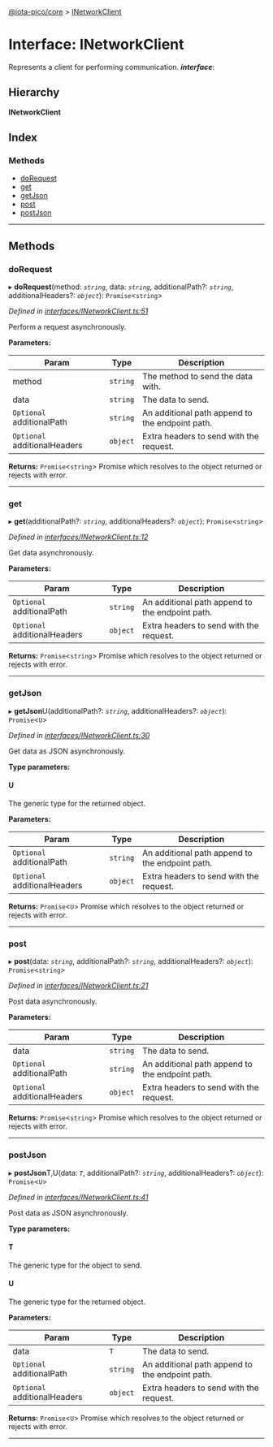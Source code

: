 [@iota-pico/core](../README.md) > [INetworkClient](../interfaces/inetworkclient.md)

# Interface: INetworkClient

Represents a client for performing communication.
*__interface__*: 

## Hierarchy

**INetworkClient**

## Index

### Methods

* [doRequest](inetworkclient.md#dorequest)
* [get](inetworkclient.md#get)
* [getJson](inetworkclient.md#getjson)
* [post](inetworkclient.md#post)
* [postJson](inetworkclient.md#postjson)

---

## Methods

<a id="dorequest"></a>

###  doRequest

▸ **doRequest**(method: *`string`*, data: *`string`*, additionalPath?: *`string`*, additionalHeaders?: *`object`*): `Promise`<`string`>

*Defined in [interfaces/INetworkClient.ts:51](https://github.com/iota-pico/core/blob/561586d/src/interfaces/INetworkClient.ts#L51)*

Perform a request asynchronously.

**Parameters:**

| Param | Type | Description |
| ------ | ------ | ------ |
| method | `string` |  The method to send the data with. |
| data | `string` |  The data to send. |
| `Optional` additionalPath | `string` |  An additional path append to the endpoint path. |
| `Optional` additionalHeaders | `object` |  Extra headers to send with the request. |

**Returns:** `Promise`<`string`>
Promise which resolves to the object returned or rejects with error.

___
<a id="get"></a>

###  get

▸ **get**(additionalPath?: *`string`*, additionalHeaders?: *`object`*): `Promise`<`string`>

*Defined in [interfaces/INetworkClient.ts:12](https://github.com/iota-pico/core/blob/561586d/src/interfaces/INetworkClient.ts#L12)*

Get data asynchronously.

**Parameters:**

| Param | Type | Description |
| ------ | ------ | ------ |
| `Optional` additionalPath | `string` |  An additional path append to the endpoint path. |
| `Optional` additionalHeaders | `object` |  Extra headers to send with the request. |

**Returns:** `Promise`<`string`>
Promise which resolves to the object returned or rejects with error.

___
<a id="getjson"></a>

###  getJson

▸ **getJson**U(additionalPath?: *`string`*, additionalHeaders?: *`object`*): `Promise`<`U`>

*Defined in [interfaces/INetworkClient.ts:30](https://github.com/iota-pico/core/blob/561586d/src/interfaces/INetworkClient.ts#L30)*

Get data as JSON asynchronously.

**Type parameters:**

#### U 

The generic type for the returned object.

**Parameters:**

| Param | Type | Description |
| ------ | ------ | ------ |
| `Optional` additionalPath | `string` |  An additional path append to the endpoint path. |
| `Optional` additionalHeaders | `object` |  Extra headers to send with the request. |

**Returns:** `Promise`<`U`>
Promise which resolves to the object returned or rejects with error.

___
<a id="post"></a>

###  post

▸ **post**(data: *`string`*, additionalPath?: *`string`*, additionalHeaders?: *`object`*): `Promise`<`string`>

*Defined in [interfaces/INetworkClient.ts:21](https://github.com/iota-pico/core/blob/561586d/src/interfaces/INetworkClient.ts#L21)*

Post data asynchronously.

**Parameters:**

| Param | Type | Description |
| ------ | ------ | ------ |
| data | `string` |  The data to send. |
| `Optional` additionalPath | `string` |  An additional path append to the endpoint path. |
| `Optional` additionalHeaders | `object` |  Extra headers to send with the request. |

**Returns:** `Promise`<`string`>
Promise which resolves to the object returned or rejects with error.

___
<a id="postjson"></a>

###  postJson

▸ **postJson**T,U(data: *`T`*, additionalPath?: *`string`*, additionalHeaders?: *`object`*): `Promise`<`U`>

*Defined in [interfaces/INetworkClient.ts:41](https://github.com/iota-pico/core/blob/561586d/src/interfaces/INetworkClient.ts#L41)*

Post data as JSON asynchronously.

**Type parameters:**

#### T 

The generic type for the object to send.

#### U 

The generic type for the returned object.

**Parameters:**

| Param | Type | Description |
| ------ | ------ | ------ |
| data | `T` |  The data to send. |
| `Optional` additionalPath | `string` |  An additional path append to the endpoint path. |
| `Optional` additionalHeaders | `object` |  Extra headers to send with the request. |

**Returns:** `Promise`<`U`>
Promise which resolves to the object returned or rejects with error.

___

